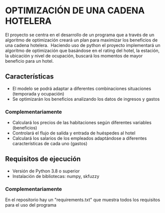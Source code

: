 # OPTIMIZACIÓN DE UNA CADENA HOTELERA
El proyecto se centra en el desarrollo de un programa que a través de un algoritmo de optimización creará un plan para maximizar los beneficios de una cadena hotelera. 
Haciendo uso de python el proyecto implementará un algoritmo de optimización que basándose en el rating del hotel, la estación, la ubicación y nivel de ocupación, buscará los momentos de mayor beneficio para un hotel.

## Características
- El modelo se podrá adaptar a diferentes combinaciones situaciones (temporada y ocupación)
- Se optimizarán los beneficios analizando los datos de ingresos y gastos

### Complementariamente
- Calculará los precios de las habitaciones según diferentes variables (beneficios)
- Controlará el flujo de salida y entrada de huéspedes al hotel
- Calculará los salarios de los empleados adaptándose a diferentes características de cada uno (gastos)

## Requisitos de ejecución
- Versión de Python 3.8 o superior
- Instalación de bibliotecas: numpy, skfuzzy

### Complementariamente
En el repositorio hay un "requirements.txt" que muestra todos los requisitos para el uso del programa
